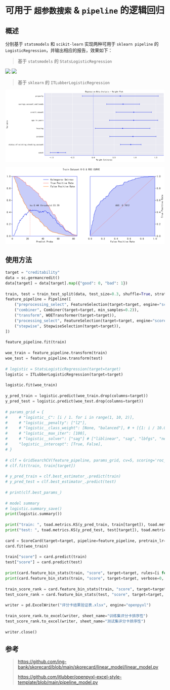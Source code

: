 # 可用于 `超参数搜索` & `pipeline` 的逻辑回归

## 概述

分别基于 `statsmodels` 和 `scikit-learn` 实现两种可用于 `sklearn pipeline` 的 `LogisticRegression`，并输出相应的报告，效果如下：

> 基于 `statsmodels` 的 `StatsLogisticRegression`


<img src="https://itlubber.art/upload/2022/10/iShot_2022-10-28_13.21.00.png"></img>
<img src="https://itlubber.art/upload/2022/10/iShot_2022-10-28_13.14.39.png"></img>


> 基于 `sklearn` 的 `ITLubberLogisticRegression`


<img src="outputs/model_coef.png"></img>

<img src="outputs/model_train.png"></img>


## 使用方法

```python
target = "creditability"
data = sc.germancredit()
data[target] = data[target].map({"good": 0, "bad": 1})

train, test = train_test_split(data, test_size=0.3, shuffle=True, stratify=data[target])
feature_pipeline = Pipeline([
    ("preprocessing_select", FeatureSelection(target=target, engine="scorecardpy")),
    ("combiner", Combiner(target=target, min_samples=0.2)),
    ("transform", WOETransformer(target=target)),
    ("processing_select", FeatureSelection(target=target, engine="scorecardpy")),
    ("stepwise", StepwiseSelection(target=target)),
])

feature_pipeline.fit(train)

woe_train = feature_pipeline.transform(train)
woe_test = feature_pipeline.transform(test)

# logistic = StatsLogisticRegression(target=target)
logistic = ITLubberLogisticRegression(target=target)

logistic.fit(woe_train)

y_pred_train = logistic.predict(woe_train.drop(columns=target))
y_pred_test = logistic.predict(woe_test.drop(columns=target))

# params_grid = {
#     # "logistic__C": [i / 1. for i in range(1, 10, 2)],
#     # "logistic__penalty": ["l2"],
#     # "logistic__class_weight": [None, "balanced"], # + [{1: i / 10.0, 0: 1 - i / 10.0} for i in range(1, 10)],
#     # "logistic__max_iter": [100],
#     # "logistic__solver": ["sag"] # ["liblinear", "sag", "lbfgs", "newton-cg"],
#     "logistic__intercept": [True, False],
# }

# clf = GridSearchCV(feature_pipeline, params_grid, cv=5, scoring='roc_auc', verbose=-1, n_jobs=2, return_train_score=True)
# clf.fit(train, train[target])

# y_pred_train = clf.best_estimator_.predict(train)
# y_pred_test = clf.best_estimator_.predict(test)

# print(clf.best_params_)

# model summary
# logistic.summary_save()
print(logistic.summary())

print("train: ", toad.metrics.KS(y_pred_train, train[target]), toad.metrics.AUC(y_pred_train, train[target]))
print("test: ", toad.metrics.KS(y_pred_test, test[target]), toad.metrics.AUC(y_pred_test, test[target]))

card = ScoreCard(target=target, pipeline=feature_pipeline, pretrain_lr=logistic)
card.fit(woe_train)

train["score"] = card.predict(train)
test["score"] = card.predict(test)

print(card.feature_bin_stats(train, "score", target=target, rules=[i for i in range(400, 800, 50)], verbose=0, method="step"))
print(card.feature_bin_stats(train, "score", target=target, verbose=0, method="cart"))

train_score_rank = card.feature_bin_stats(train, "score", target=target, rules=[i for i in range(400, 800, 50)], verbose=0, method="step")
test_score_rank = card.feature_bin_stats(test, "score", target=target, rules=[i for i in range(400, 800, 50)], verbose=0, method="step")

writer = pd.ExcelWriter("评分卡结果验证表.xlsx", engine="openpyxl")

train_score_rank.to_excel(writer, sheet_name="训练集评分卡排序性")
test_score_rank.to_excel(writer, sheet_name="测试集评分卡排序性")

writer.close()
```


## 参考

> https://github.com/ing-bank/skorecard/blob/main/skorecard/linear_model/linear_model.py
> 
> https://github.com/itlubber/openpyxl-excel-style-template/blob/main/pipeline_model.py
> 